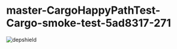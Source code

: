 # master-CargoHappyPathTest-Cargo-smoke-test-5ad8317-271

![depshield](https://depshield.sonatype.org/badges/depshield-prod/master-CargoHappyPathTest-Cargo-smoke-test-5ad8317-271/depshield.svg)